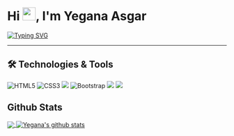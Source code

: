 <h1>Hi <img src="https://user-images.githubusercontent.com/75476607/120882203-c6950a80-c5de-11eb-8cba-a0fe21115c2e.gif" height="30px"/>, I'm Yegana Asgar</h1>

[![Typing SVG](https://readme-typing-svg.herokuapp.com?color=D98BF7&lines=Junior+Developer)](https://git.io/typing-svg)
<hr/>

## 🛠 Technologies & Tools 

<img alt="HTML5" src="https://img.shields.io/badge/html5%20-%23E34F26.svg?&style=for-the-badge&logo=html5&logoColor=white"/></img>
<img alt="CSS3" src="https://img.shields.io/badge/css3%20-%231572B6.svg?&style=for-the-badge&logo=css3&logoColor=white"/></img>
<img src="https://img.shields.io/badge/JavaScript-F7DF1E?style=for-the-badge&logo=javascript&logoColor=black"></img>
<img alt="Bootstrap" src="https://img.shields.io/badge/bootstrap%20-%23563D7C.svg?&style=for-the-badge&logo=bootstrap&logoColor=white"/></img>
<img src="https://img.shields.io/badge/React-00979D?style=for-the-badge&logo=react&logoColor=61DAFB"></img>
<img src="https://img.shields.io/badge/MySQL-07405E?style=for-the-badge&logo=mysql&logoColor=white"></img>


## Github Stats
 
<a href="https://github.com/Ysgrova">
  <img align="center" src="https://github-readme-stats.vercel.app/api/top-langs/?username=ysgrova&theme=dark&hide_langs_below=1" />
</a>
<a href="https://github.com/NazrinRahimli">
 <img align="center" src="https://github-readme-stats.vercel.app/api?username=ysgrova&show_icons=true&theme=dark&line_height=27" alt="Yegana's github stats"/>
</a>
